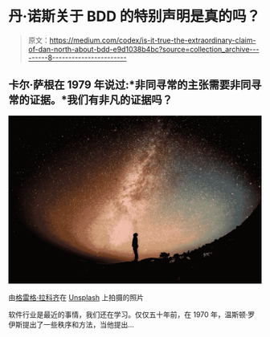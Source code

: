 # 丹·诺斯关于 BDD 的特别声明是真的吗？

> 原文：<https://medium.com/codex/is-it-true-the-extraordinary-claim-of-dan-north-about-bdd-e9d1038b4bc?source=collection_archive---------8----------------------->

## 卡尔·萨根在 1979 年说过:*非同寻常的主张需要非同寻常的证据。*我们有非凡的证据吗？

![](img/a6283aee9a3cba466d586f33348e6e15.png)

由[格雷格·拉科齐](https://unsplash.com/@grakozy?utm_source=medium&utm_medium=referral)在 [Unsplash](https://unsplash.com?utm_source=medium&utm_medium=referral) 上拍摄的照片

软件行业是最近的事情，我们还在学习。仅仅五十年前，在 1970 年，温斯顿·罗伊斯提出了一些秩序和方法，当他提出…